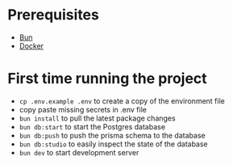# Prerequisites 

- [Bun](https://bun.sh/docs/installation)
- [Docker](https://docs.docker.com/desktop/install/mac-install/)

# First time running the project 

- `cp .env.example .env` to create a copy of the environment file
- copy paste missing secrets in .env file
- `bun install` to pull the latest package changes 
- `bun db:start` to start the Postgres database
- `bun db:push` to push the prisma schema to the database 
- `bun db:studio` to easily inspect the state of the database
- `bun dev` to start development server